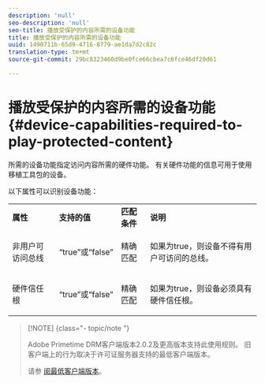 ```yaml
---
description: 'null'
seo-description: 'null'
seo-title: 播放受保护的内容所需的设备功能
title: 播放受保护的内容所需的设备功能
uuid: 1490711b-65d9-4716-8779-ae1da7d2c82c
translation-type: tm+mt
source-git-commit: 29bc8323460d9be0fce66cbea7c6fce46df20d61

---
```



# 播放受保护的内容所需的设备功能 {#device-capabilities-required-to-play-protected-content}

所需的设备功能指定访问内容所需的硬件功能。 有关硬件功能的信息可用于使用移植工具包的设备。

以下属性可以识别设备功能：

<table id="table_v3n_fks_n4"> 
 <tbody> 
  <tr> 
   <td><b>属性</b> </td> 
   <td><b>支持的值</b> </td> 
   <td><b>匹配条件</b> </td> 
   <td><b>说明</b> </td> 
  </tr> 
  <tr> 
   <td colname="1" class="- topic/entry "> <p class="- topic/p ">非用户可访问总线 </p> </td> 
   <td colname="2" class="- topic/entry "> <p class="- topic/p ">“true”或“false” </p> </td> 
   <td colname="3" class="- topic/entry "> <p class="- topic/p ">精确匹配 </p> </td> 
   <td colname="4" class="- topic/entry "> <p class="- topic/p ">如果为true，则设备不得有用户可访问的总线。 </p> </td> 
  </tr> 
  <tr> 
   <td colname="1" class="- topic/entry "> <p class="- topic/p ">硬件信任根 </p> </td> 
   <td colname="2" class="- topic/entry "> <p class="- topic/p ">“true”或“false” </p> </td> 
   <td colname="3" class="- topic/entry "> <p class="- topic/p ">精确匹配 </p> </td> 
   <td colname="4" class="- topic/entry "> <p class="- topic/p ">如果为true，则设备必须具有硬件信任根。 </p> </td> 
  </tr> 
 </tbody> 
</table>

>[!NOTE] {class=&quot;- topic/note &quot;}
>
>Adobe Primetime DRM客户端版本2.0.2及更高版本支持此使用规则。 旧客户端上的行为取决于许可证服务器支持的最低客户端版本。
>
>请参 [阅最低客户端版本](../../../../protecting-content/setting-up-the-sdk/setup-dev-env.md)。

